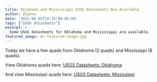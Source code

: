 ```yaml
---
title: Oklahoma and Mississippi USGS Datasheets Now Available
author: Zhanna
date: '2022-08-05T14:25:00-05:00'
tags: ["USGS datasheets"]
excerpt: >-
  Some USGS datasheets for Oklahoma and Mississippi are available.
featured_image: ms-featured-image.jpg
---
```


Today we have a few quads from Oklahoma (2 quads) and Mississippi (8 quads). 

View Oklahoma quads here: [USGS Datasheets: Oklahoma](/usgs-datasheets/oklahoma/)

And view Mississippi quads here: [USGS Datasheets: Mississippi](/usgs-datasheets/mississippi/)
